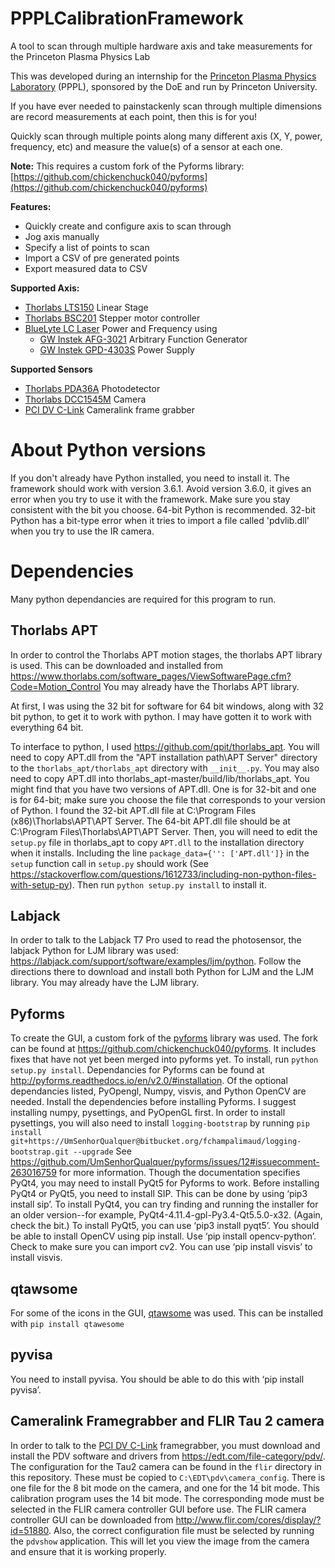 # PPPLCalibrationFramework
A tool to scan through multiple hardware axis and take measurements for the Princeton Plasma Physics Lab

This was developed during an internship for the [Princeton Plasma Physics Laboratory](http://www.pppl.gov/) (PPPL), sponsored by the DoE and run by Princeton University.

If you have ever needed to painstackenly scan through multiple dimensions are record measurements at each point, then this is for you!

Quickly scan through multiple points along many different axis (X, Y, power, frequency, etc) and measure the value(s) of a sensor at each one.

**Note:** This requires a custom fork of the Pyforms library: [https://github.com/chickenchuck040/pyforms](https://github.com/chickenchuck040/pyforms)

**Features:**
 - Quickly create and configure axis to scan through
 - Jog axis manually
 - Specify a list of points to scan
 - Import a CSV of pre generated points
 - Export measured data to CSV
 
 **Supported Axis:**
 - [Thorlabs LTS150](https://www.thorlabs.com/newgrouppage9.cfm?objectgroup_id=3961&pn=LTS150#8110) Linear Stage
 - [Thorlabs BSC201](https://www.thorlabs.com/newgrouppage9.cfm?objectgroup_id=1704&pn=BSC201) Stepper motor controller
 - [BlueLyte LC Laser](http://www.global-lasertech.co.uk/wp-content/uploads/2014/04/BlueLyte_LC_Userguide_EN.pdf) Power and Frequency using
   - [GW Instek AFG-3021](http://www.gwinstek.com/en-global/products/Signal_Sources/Arbitrary_Function_Generators/AFG-303x) Arbitrary Function Generator
   - [GW Instek GPD-4303S](http://www.gwinstek.com/en-global/products/DC_Power_Supply/Programmable_Multiple_Channel_DC_Power_Supplies/GPD-Series) Power Supply

**Supported Sensors**
 - [Thorlabs PDA36A](https://www.thorlabs.com/newgrouppage9.cfm?objectgroup_id=3257&pn=PDA36A#10781) Photodetector
 - [Thorlabs DCC1545M](https://www.thorlabs.com/newgrouppage9.cfm?objectgroup_id=4024) Camera
 - [PCI DV C-Link](https://edt.com/product/pci-dv-c-link/) Cameralink frame grabber 
# About Python versions
If you don't already have Python installed, you need to install it. The framework should work with version 3.6.1. Avoid version 3.6.0, it gives an error when you try to use it with the framework. Make sure you stay consistent with the bit you choose. 64-bit Python is recommended. 32-bit Python has a bit-type error when it tries to import a file called 'pdvlib.dll' when you try to use the IR camera.
# Dependencies
Many python dependancies are required for this program to run.
## Thorlabs APT
 In order to control the Thorlabs APT motion stages, the thorlabs APT library is used.
 This can be downloaded and installed from https://www.thorlabs.com/software_pages/ViewSoftwarePage.cfm?Code=Motion_Control
 You may already have the Thorlabs APT library.
 
 At first, I was using the 32 bit for software for 64 bit windows, along with 32 bit python, to get it to work with python.
 I may have gotten it to work with everything 64 bit.
 
 To interface to python, I used https://github.com/qpit/thorlabs_apt. You will need to copy APT.dll from the "APT installation path\APT Server" directory to the `thorlabs_apt/thorlabs_apt` directory with `__init__.py`. You may also need to copy APT.dll into thorlabs_apt-master/build/lib/thorlabs_apt. You might find that you have two versions of APT.dll. One is for 32-bit and one is for 64-bit; make sure you choose the file that corresponds to your version of Python. I found the 32-bit APT.dll file at C:\Program Files (x86)\Thorlabs\APT\APT Server. The 64-bit APT.dll file should be at C:\Program Files\Thorlabs\APT\APT Server. Then, you will need to edit the `setup.py` file in thorlabs_apt to copy `APT.dll` to the installation directory when it installs. Including the line `package_data={'': ['APT.dll']}` in the `setup` function call in `setup.py` should work (See https://stackoverflow.com/questions/1612733/including-non-python-files-with-setup-py). Then run `python setup.py install` to install it.
 
## Labjack
 In order to talk to the Labjack T7 Pro used to read the photosensor, the labjack Python for LJM library was used: https://labjack.com/support/software/examples/ljm/python. Follow the directions there to download and install both Python for LJM and the LJM library. You may already have the LJM library.
 
## Pyforms
 To create the GUI, a custom fork of the [pyforms](https://github.com/UmSenhorQualquer/pyforms) library was used. The fork can be found at https://github.com/chickenchuck040/pyforms. It includes fixes that have not yet been merged into pyforms yet.
 To install, run `python setup.py install`.
 Dependancies for Pyforms can be found at http://pyforms.readthedocs.io/en/v2.0/#installation. Of the optional dependancies listed, PyOpengl, Numpy, visvis, and Python OpenCV are needed. Install the dependencies before installing Pyforms. I suggest installing numpy, pysettings, and PyOpenGL first.
 In order to install pysettings, you will also need to install `logging-bootstrap` by running 
 `pip install git+https://UmSenhorQualquer@bitbucket.org/fchampalimaud/logging-bootstrap.git --upgrade`
 See https://github.com/UmSenhorQualquer/pyforms/issues/12#issuecomment-263016759 for more information.
 Though the documentation specifies PyQt4, you may need to install PyQt5 for Pyforms to work. Before installing PyQt4 or PyQt5, you need to install SIP. This can be done by using ‘pip3 install sip’. To install PyQt4, you can try finding and running the installer for an older version--for example, PyQt4-4.11.4-gpl-Py3.4-Qt5.5.0-x32. (Again, check the bit.) To install PyQt5, you can use ‘pip3 install pyqt5’.
 You should be able to install OpenCV using pip install. Use ‘pip install opencv-python’. Check to make sure you can import cv2.
You can use ‘pip install visvis’ to install visvis.
 
## qtawsome
 For some of the icons in the GUI, [qtawsome](https://github.com/spyder-ide/qtawesome) was used. This can be installed with
 `pip install qtawesome`

## pyvisa
You need to install pyvisa. You should be able to do this with ‘pip install pyvisa’.

## Cameralink Framegrabber and FLIR Tau 2 camera
 In order to talk to the [PCI DV C-Link](https://edt.com/product/pci-dv-c-link/) framegrabber, you must download and install the PDV software and drivers from https://edt.com/file-category/pdv/.
 The configuration for the Tau2 camera can be found in the `flir` directory in this repository. These must be copied to `C:\EDT\pdv\camera_config`. There is one file for the 8 bit mode on the camera, and one for the 14 bit mode. This calibration program uses the 14 bit mode. The corresponding mode must be selected in the FLIR camera controller GUI before use. The FLIR camera controller GUI can be downloaded from http://www.flir.com/cores/display/?id=51880.
 Also, the correct configuration file must be selected by running the `pdvshow` application. This will let you view the image from the camera and ensure that it is working properly.
 
 
